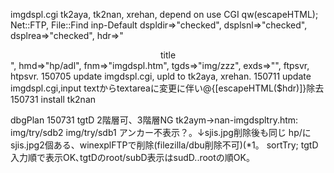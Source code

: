 imgdspl.cgi   tk2aya, tk2nan, xrehan,
depend on  use CGI qw(escapeHTML); Net::FTP, File::Find
inp-Default dspldir=>"checked", dsplsnl=>"checked", dsplrea=>"checked",
 hdr=>"<center>title</center><!-- -->", hmd=>"hp/adl", fnm=>"imgdspl.htm", tgds=>"img/zzz", exds=>"", ftpsvr, htpsvr.
150705 update imgdspl.cgi, upld to tk2aya, xrehan. 
150711 update imgdspl.cgi,input textからtextareaに変更に伴い@{[escapeHTML($hdr)]}除去
150731 install tk2nan

dbgPlan 150731 
       tgtD 2階層可、3階層NG
       tk2aym->nan-imgdspltry.htm:  img/try/sdb2 img/try/sdb1 アンカー不表示？。↓sjis.jpg削除後も同じ
 hp/にsjis.jpg2個ある、winexplFTPで削除(filezilla/dbu削除不可)(*1。
 sortTry; tgtD入力順で表示OK､tgtDのroot/subD表示はsudD..rootの順OK。 
